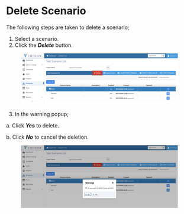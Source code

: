 # Delete Scenario

The following steps are taken to delete a scenario;

1. Select a scenario.
2. Click the _**Delete**_ button.

<figure><img src="../../.gitbook/assets/Screenshot 2025-03-06 at 15.58.32.png" alt=""><figcaption></figcaption></figure>

3. In the warning popup;&#x20;

&#x20;      a. Click _**Yes**_ to delete.

&#x20;      b. Click _**No**_ to cancel the deletion.

<figure><img src="../../.gitbook/assets/Screenshot 2025-03-06 at 15.59.06.png" alt=""><figcaption></figcaption></figure>

